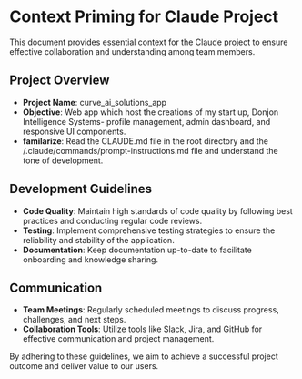 # Context Priming for Claude Project

This document provides essential context for the Claude project to ensure effective collaboration and understanding among team members.

## Project Overview

- **Project Name**: curve_ai_solutions_app
- **Objective**: Web app which host the creations of my start up, Donjon Intelligence Systems- profile management, admin dashboard, and responsive UI components.
- **familarize**: Read the CLAUDE.md file in the root directory and the /.claude/commands/prompt-instructions.md file and understand the tone of development.

## Development Guidelines

- **Code Quality**: Maintain high standards of code quality by following best practices and conducting regular code reviews.
- **Testing**: Implement comprehensive testing strategies to ensure the reliability and stability of the application.
- **Documentation**: Keep documentation up-to-date to facilitate onboarding and knowledge sharing.

## Communication

- **Team Meetings**: Regularly scheduled meetings to discuss progress, challenges, and next steps.
- **Collaboration Tools**: Utilize tools like Slack, Jira, and GitHub for effective communication and project management.

By adhering to these guidelines, we aim to achieve a successful project outcome and deliver value to our users.

